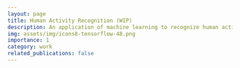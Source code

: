 ```yaml
---
layout: page
title: Human Activity Recognition (WIP)
description: An application of machine learning to recognize human activities from sensor data.
img: assets/img/icons8-tensorflow-48.png
importance: 1
category: work
related_publications: false
---
```

